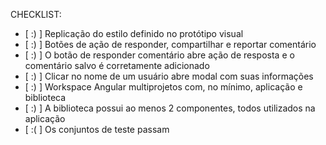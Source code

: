CHECKLIST:
- [ :) ] Replicação do estilo definido no protótipo visual
- [ :) ] Botões de ação de responder, compartilhar e reportar comentário
- [ :) ] O botão de responder comentário abre ação de resposta e o comentário salvo é corretamente adicionado
- [ :) ] Clicar no nome de um usuário abre modal com suas informações
- [ :) ] Workspace Angular multiprojetos com, no mínimo, aplicação e biblioteca
- [ :) ] A biblioteca possui ao menos 2 componentes, todos utilizados na aplicação
- [ :( ] Os conjuntos de teste passam